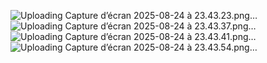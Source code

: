 ![Uploading Capture d’écran 2025-08-24 à 23.43.23.png…]()
![Uploading Capture d’écran 2025-08-24 à 23.43.37.png…]()
![Uploading Capture d’écran 2025-08-24 à 23.43.41.png…]()
![Uploading Capture d’écran 2025-08-24 à 23.43.54.png…]()
